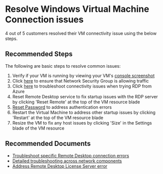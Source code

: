<properties
    pageTitle="Resolve Windows VM Connection issues"
    description="I can't connect to my Windows VM "
    service="microsoft.classiccompute"
    resource="virtualmachines"
    authors="ScottAzure"
    ms.author="scotro"
    displayOrder="1"
    selfHelpType="resource"
    supportTopicIds="32615531,32615526,32639640"
    resourceTags="windows,WindowsSQL"
    productPesIds="14749,14745"
    cloudEnvironments="public, Fairfax"
	articleId="76f3e549-7706-4cc4-870e-b74887a840f7"
/>

# Resolve Windows Virtual Machine Connection issues

4 out of 5 customers resolved their VM connectivity issue using the below steps.<br>

## **Recommended Steps**

The following are basic steps to resolve common issues:<br>

1. Verify if your VM is running by viewing your VM's [console screenshot](data-blade:Microsoft_Azure_Classic_Compute.VirtualMachineSerialConsoleLogBlade.id.$resourceId)
2. Click [here](data-blade:microsoft_azure_network.verifyipflowblade.vmId.$resourceId) to ensure that Network Security Group is allowing traffic
3. Click [here](data-blade:microsoft_azure_network.NetworkWatcherConnectivityBlade.id.$resourceId) to troubleshoot connectivity issues when trying RDP from Azure
4. Reset Remote Desktop service to fix startup issues with the RDP server by clicking 'Reset Remote' at the top of the VM resource blade
5. [Reset Password](data-blade:Microsoft_Azure_Classic_Compute.PasswordResetBlade.id.$resourceId) to address authentication errors
6. Restart the Virtual Machine to address other startup issues by clicking 'Restart' at the top of the VM resource blade
7. Resize the VM to fix any host issues by clicking 'Size' in the Settings blade of the VM resource

## **Recommended Documents**

* [Troubleshoot specific Remote Desktop connection errors](https://docs.microsoft.com/azure/virtual-machines/troubleshooting/troubleshoot-rdp-connection)<br>
* [Detailed troubleshooting across network components](https://docs.microsoft.com/azure/virtual-machines/troubleshooting/detailed-troubleshoot-rdp/)<br>
* [Address Remote Desktop License Server error](https://docs.microsoft.com/azure/virtual-machines/troubleshooting/troubleshoot-rdp-no-license-server)
